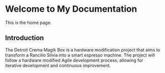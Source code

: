 # Welcome to My Documentation
This is the home page.

## Introduction
The Detroit Crema Magik Box is a hardware modification project that aims to transform a Rancilio Silvia into a smart espresso machine.
The project will follow a hardware modified Agile development process, allowing for iterative development and continuous improvement.
